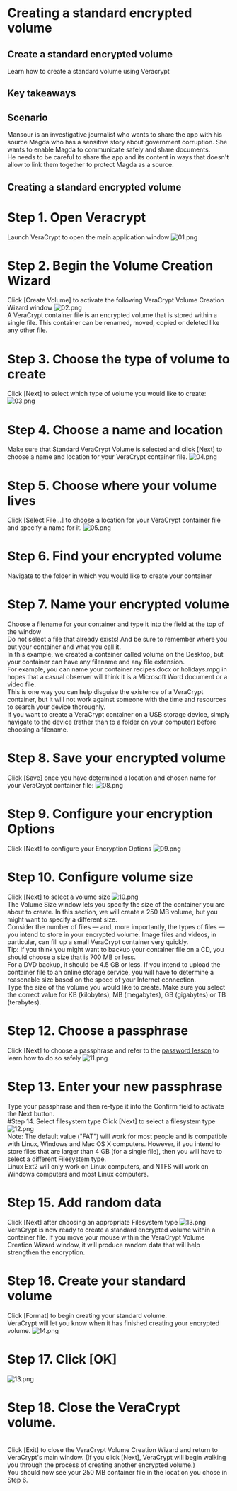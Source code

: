 # Creating a standard encrypted volume
## Create a standard encrypted volume
Learn how to create a standard volume using Veracrypt


## Key takeaways


## Scenario

Mansour is an investigative journalist who wants to share the app with his source Magda who has a sensitive story about government corruption. She wants to enable Magda to communicate safely and share documents.
<br>
He needs to be careful to share the app and its content in ways that doesn't allow to link them together to protect Magda as a source.


## Creating a standard encrypted volume
# Step 1. Open Veracrypt
Launch VeraCrypt to open the main application window
![01.png](01.png)
<br>
# Step 2. Begin the Volume Creation Wizard
Click [Create Volume] to activate the following VeraCrypt Volume Creation Wizard window
![02.png](02.png)
<br>
A VeraCrypt container file is an encrypted volume that is stored within a single file. This container can be renamed, moved, copied or deleted like any other file.
<br>
# Step 3. Choose the type of volume to create
Click [Next] to select which type of volume you would like to create:
![03.png](03.png)
<br>
# Step 4. Choose a name and location
Make sure that Standard VeraCrypt Volume is selected and click [Next] to choose a name and location for your VeraCrypt container file.
![04.png](04.png)
<br>
# Step 5. Choose where your volume lives
Click [Select File…] to choose a location for your VeraCrypt container file and specify a name for it.
![05.png](05.png)
<br>
# Step 6. Find your encrypted volume
Navigate to the folder in which you would like to create your container
<br>
# Step 7. Name your encrypted volume
Choose a filename for your container and type it into the field at the top of the window
<br>
Do not select a file that already exists! And be sure to remember where you put your container and what you call it.
<br>
In this example, we created a container called volume on the Desktop, but your container can have any filename and any file extension.
<br>
For example, you can name your container recipes.docx or holidays.mpg in hopes that a casual observer will think it is a Microsoft Word document or a video file.
<br>
This is one way you can help disguise the existence of a VeraCrypt container, but it will not work against someone with the time and resources to search your device thoroughly.
<br>
If you want to create a VeraCrypt container on a USB storage device, simply navigate to the device (rather than to a folder on your computer) before choosing a filename.
<br>
# Step 8. Save your encrypted volume
 Click [Save] once you have determined a location and chosen name for your VeraCrypt container file:
 ![08.png](08.png)
<br>
# Step 9. Configure your encryption Options
Click [Next] to configure your Encryption Options
![09.png](09.png)
<br>
# Step 10. Configure volume size
Click [Next] to select a volume size
![10.png](10.png)
<br>
The Volume Size window lets you specify the size of the container you are about to create. In this section, we will create a 250 MB volume, but you might want to specify a different size.
<br>
Consider the number of files — and, more importantly, the types of files — you intend to store in your encrypted volume. Image files and videos, in particular, can fill up a small VeraCrypt container very quickly.
<br>
Tip: If you think you might want to backup your container file on a CD, you should choose a size that is 700 MB or less.
<br>
For a DVD backup, it should be 4.5 GB or less. If you intend to upload the container file to an online storage service, you will have to determine a reasonable size based on the speed of your Internet connection.
<br>
Type the size of the volume you would like to create. Make sure you select the correct value for KB (kilobytes), MB (megabytes), GB (gigabytes) or TB (terabytes).
<br>
# Step 12. Choose a passphrase
Click [Next] to choose a passphrase and refer to the [password lesson](en/topics/understand-4-digisec/2-passwords/1-1-intro.md) to learn how to do so safely
![11.png](11.png)
<br>
# Step 13. Enter your new passphrase
Type your passphrase and then re-type it into the Confirm field to activate the Next button.
<br>
#Step 14. Select filesystem type
Click [Next] to select a filesystem type
![12.png](12.png)
<br>
Note: The default value ("FAT") will work for most people and is compatible with Linux, Windows and Mac OS X computers. However, if you intend to store files that are larger than 4 GB (for a single file), then you will have to select a different Filesystem type.
<br>
Linux Ext2 will only work on Linux computers, and NTFS will work on Windows computers and most Linux computers.
<br>
# Step 15. Add random data
Click [Next] after choosing an appropriate Filesystem type
![13.png](13.png)
<br>
VeraCrypt is now ready to create a standard encrypted volume within a container file. If you move your mouse within the VeraCrypt Volume Creation Wizard window, it will produce random data that will help strengthen the encryption.
<br>
# Step 16. Create your standard volume
Click [Format] to begin creating your standard volume.
<br>
VeraCrypt will let you know when it has finished creating your encrypted volume.
![14.png](14.png)
<br>
# Step 17. Click [OK]
![13.png](13.png)
<br>
# Step 18. Close the VeraCrypt volume.
<br>
Click [Exit] to close the VeraCrypt Volume Creation Wizard and return to VeraCrypt's main window. (If you click [Next], VeraCrypt will begin walking you through the process of creating another encrypted volume.)
<br>
You should now see your 250 MB container file in the location you chose in Step 6.


